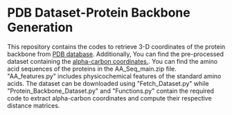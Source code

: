 # PDB Dataset-Protein Backbone Generation
 This repository contains the codes to retrieve 3-D coordinates of the protein backbone from [PDB database][1]. Additionally, You can find the pre-processed dataset containing the [alpha-carbon coordinates.][2]. You can find the amino acid sequences of the proteins in the AA_Seq_main.zip file. "AA_features.py" includes physicochemical features of the standard amino acids. The dataset can be downloaded using "Fetch_Dataset.py" while "Protein_Backbone_Dataset.py" and "Functions.py" contain the required code to extract alpha-carbon coordinates and compute their respective distance matrices.


[1]: https://files.wwpdb.org/pub/pdb/data/biounit/PDB/divided/

[2]: https://uottawa-my.sharepoint.com/personal/fsole078_uottawa_ca/_layouts/15/guestaccess.aspx?docid=074356a5d40844683a4c31fea17cfa56a&authkey=AZdy7nF7VP0wl_IGgEkcxc8&e=iOswpm


